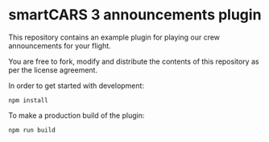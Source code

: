 # smartCARS 3 announcements plugin

This repository contains an example plugin for playing our crew announcements for your flight.

You are free to fork, modify and distribute the contents of this repository as per the license agreement.

In order to get started with development:

```shell
npm install
```

To make a production build of the plugin:

```shell
npm run build
```